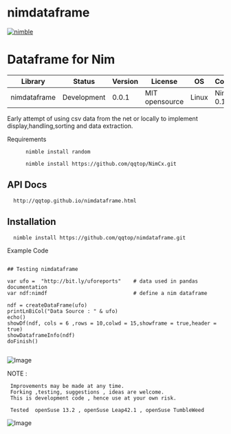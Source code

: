 # nimdataframe

[![nimble](https://raw.githubusercontent.com/yglukhov/nimble-tag/master/nimble.png)](https://github.com/yglukhov/nimble-tag)


Dataframe for Nim 
==========================


| Library      | Status      | Version | License        | OS     | Compiler       |
|--------------|-------------|---------|----------------|--------|----------------|
| nimdataframe | Development | 0.0.1   | MIT opensource | Linux  | Nim >= 0.14.3  |


 Early attempt of using csv data from the net or locally to implement
 display,handling,sorting and data extraction.
 
 
Requirements
 
          nimble install random
          
          nimble install https://github.com/qqtop/NimCx.git
 

              
API Docs
--------

      http://qqtop.github.io/nimdataframe.html


Installation
------------

      nimble install https://github.com/qqtop/nimdataframe.git

     
Example Code 
 
 ```nimrod
 
## Testing nimdataframe

var ufo =  "http://bit.ly/uforeports"    # data used in pandas documentation
var ndf:nimdf                            # define a nim dataframe
 
ndf = createDataFrame(ufo)
printLnBiCol("Data Source : " & ufo)
echo()
showDf(ndf, cols = 6 ,rows = 10,colwd = 15,showframe = true,header = true) 
showDataframeInfo(ndf)
doFinish()


```
![Image](http://qqtop.github.io/nimdataframe1.png?raw=true)






NOTE : 
  
     Improvements may be made at any time.              
     Forking ,testing, suggestions , ideas are welcome.
     This is development code , hence use at your own risk.
     
     Tested  openSuse 13.2 , openSuse Leap42.1 , openSuse TumbleWeed
              
![Image](http://qqtop.github.io/qqtop.png?raw=true)